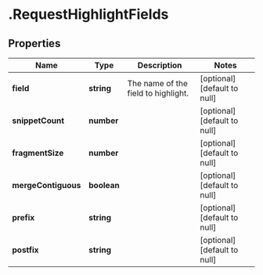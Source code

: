 # .RequestHighlightFields

## Properties
Name | Type | Description | Notes
------------ | ------------- | ------------- | -------------
**field** | **string** | The name of the field to highlight. | [optional] [default to null]
**snippetCount** | **number** |  | [optional] [default to null]
**fragmentSize** | **number** |  | [optional] [default to null]
**mergeContiguous** | **boolean** |  | [optional] [default to null]
**prefix** | **string** |  | [optional] [default to null]
**postfix** | **string** |  | [optional] [default to null]


